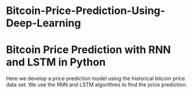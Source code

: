 # Bitcoin-Price-Prediction-Using-Deep-Learning

# Bitcoin Price Prediction with RNN and LSTM in Python

Here we develop a price prediction model using the historical bitcoin price data set. 
We use the RNN and LSTM algorithms to find the price prediction.
